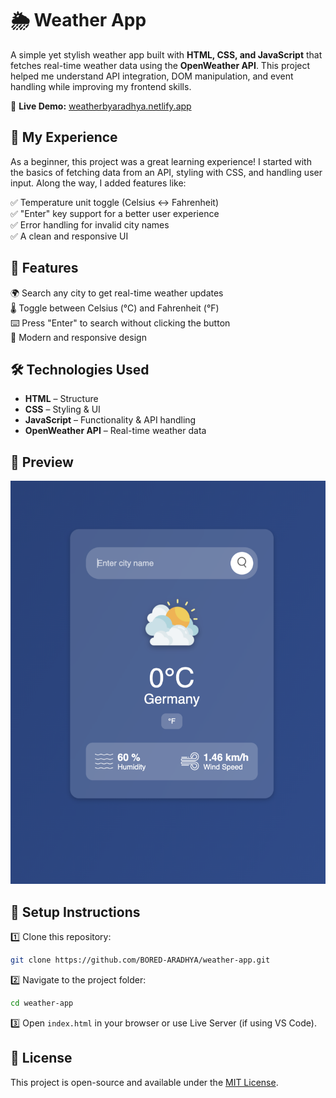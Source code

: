 # 🌦️ Weather App

A simple yet stylish weather app built with **HTML, CSS, and JavaScript** that fetches real-time weather data using the **OpenWeather API**. This project helped me understand API integration, DOM manipulation, and event handling while improving my frontend skills.

🔗 **Live Demo:** [weatherbyaradhya.netlify.app](https://weatherbyaradhya.netlify.app)

## 🚀 My Experience

As a beginner, this project was a great learning experience! I started with the basics of fetching data from an API, styling with CSS, and handling user input. Along the way, I added features like:

✅ Temperature unit toggle (Celsius ↔️ Fahrenheit)  
✅ "Enter" key support for a better user experience  
✅ Error handling for invalid city names  
✅ A clean and responsive UI  

## 🎨 Features

🌍 Search any city to get real-time weather updates  
🌡️ Toggle between Celsius (°C) and Fahrenheit (°F)  
⌨️ Press "Enter" to search without clicking the button  
🎨 Modern and responsive design  

## 🛠️ Technologies Used

- **HTML** – Structure  
- **CSS** – Styling & UI  
- **JavaScript** – Functionality & API handling  
- **OpenWeather API** – Real-time weather data  

## 📸 Preview

![Weather App Screenshot](images/Screenshot.png)

## 🔧 Setup Instructions

1️⃣ Clone this repository:
```sh
git clone https://github.com/BORED-ARADHYA/weather-app.git
```

2️⃣ Navigate to the project folder:
```sh
cd weather-app
```

3️⃣ Open `index.html` in your browser or use Live Server (if using VS Code).

## 📜 License
This project is open-source and available under the [MIT License](LICENSE).
